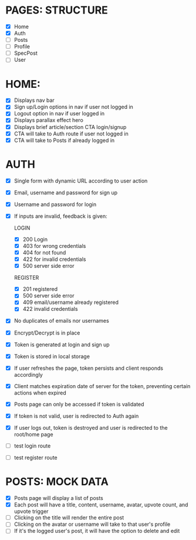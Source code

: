 # PAGES: STRUCTURE

- [x] Home
- [x] Auth
- [ ] Posts
- [ ] Profile
- [ ] SpecPost
- [ ] User

# HOME:

- [x] Displays nav bar
- [x] Sign up/Login options in nav if user not logged in
- [x] Logout option in nav if user logged in
- [x] Displays parallax effect hero
- [x] Displays brief article/section CTA login/signup
- [x] CTA will take to Auth route if user not logged in
- [x] CTA will take to Posts if already logged in

# AUTH

- [x] Single form with dynamic URL according to user action
- [x] Email, username and password for sign up
- [x] Username and password for login
- [x] If inputs are invalid, feedback is given:

  LOGIN

  - [x] 200 Login
  - [x] 403 for wrong credentials
  - [x] 404 for not found
  - [x] 422 for invalid credentials
  - [x] 500 server side error

  REGISTER

  - [x] 201 registered
  - [x] 500 server side error
  - [x] 409 email/username already registered
  - [x] 422 invalid credentials

- [x] No duplicates of emails nor usernames
- [x] Encrypt/Decrypt is in place
- [x] Token is generated at login and sign up
- [x] Token is stored in local storage
- [x] If user refreshes the page, token persists and client responds accordingly
- [x] Client matches expiration date of server for the token, preventing certain actions when expired
- [x] Posts page can only be accessed if token is validated
- [x] If token is not valid, user is redirected to Auth again
- [x] If user logs out, token is destroyed and user is redirected to the root/home page
- [ ] test login route
- [ ] test register route

# POSTS: MOCK DATA

- [x] Posts page will display a list of posts
- [x] Each post will have a title, content, username, avatar, upvote count, and upvote trigger
- [ ] Clicking on the title will render the entire post
- [ ] Clicking on the avatar or username will take to that user's profile
- [ ] If it's the logged user's post, it will have the option to delete and edit
